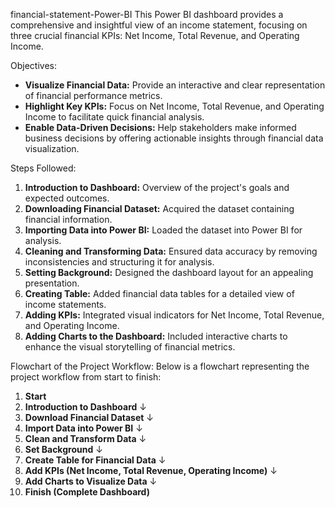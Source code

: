 financial-statement-Power-BI
This Power BI dashboard provides a comprehensive and insightful view of an income statement, focusing on three crucial financial KPIs: Net Income, Total Revenue, and Operating Income.


Objectives:
- **Visualize Financial Data:** Provide an interactive and clear representation of financial performance metrics.
- **Highlight Key KPIs:** Focus on Net Income, Total Revenue, and Operating Income to facilitate quick financial analysis.
- **Enable Data-Driven Decisions:** Help stakeholders make informed business decisions by offering actionable insights through financial data visualization.

Steps Followed:
1. **Introduction to Dashboard:** Overview of the project's goals and expected outcomes.
2. **Downloading Financial Dataset:** Acquired the dataset containing financial information.
3. **Importing Data into Power BI:** Loaded the dataset into Power BI for analysis.
4. **Cleaning and Transforming Data:** Ensured data accuracy by removing inconsistencies and structuring it for analysis.
5. **Setting Background:** Designed the dashboard layout for an appealing presentation.
6. **Creating Table:** Added financial data tables for a detailed view of income statements.
7. **Adding KPIs:** Integrated visual indicators for Net Income, Total Revenue, and Operating Income.
8. **Adding Charts to the Dashboard:** Included interactive charts to enhance the visual storytelling of financial metrics.


Flowchart of the Project Workflow:
Below is a flowchart representing the project workflow from start to finish:

1. **Start**
2. **Introduction to Dashboard** 
   ↓ 
3. **Download Financial Dataset** 
   ↓ 
4. **Import Data into Power BI** 
   ↓ 
5. **Clean and Transform Data** 
   ↓ 
6. **Set Background** 
   ↓ 
7. **Create Table for Financial Data** 
   ↓ 
8. **Add KPIs (Net Income, Total Revenue, Operating Income)** 
   ↓ 
9. **Add Charts to Visualize Data** 
   ↓ 
10. **Finish (Complete Dashboard)**








